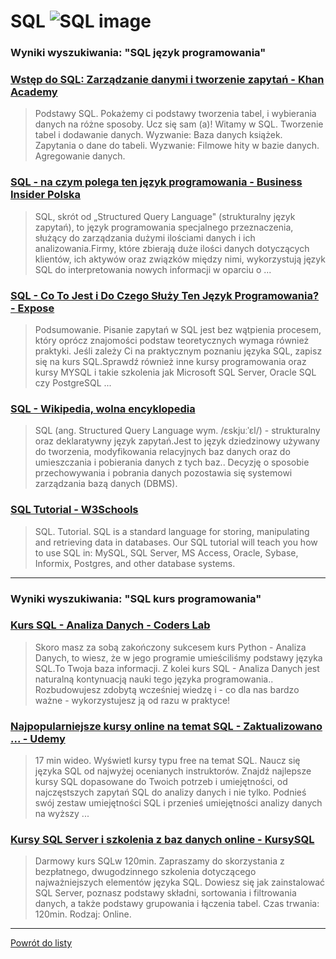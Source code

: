 # SQL ![SQL image](https://www.tiobe.com/wp-content/themes/tiobe/tiobe-index/images/SQL.png)
 
### Wyniki wyszukiwania: "SQL język programowania" 
 
### [Wstęp do SQL: Zarządzanie danymi i tworzenie zapytań - Khan Academy](https://pl.khanacademy.org/computing/computer-programming/sql) 
 
 > Podstawy SQL. Pokażemy ci podstawy tworzenia tabel, i wybierania danych na różne sposoby. Ucz się sam (a)! Witamy w SQL. Tworzenie tabel i dodawanie danych. Wyzwanie: Baza danych książek. Zapytania o dane do tabeli. Wyzwanie: Filmowe hity w bazie danych. Agregowanie danych.
 
 
 
 
### [SQL - na czym polega ten język programowania - Business Insider Polska](https://businessinsider.com.pl/technologie/nauka/sql-na-czym-polega-ten-jezyk-programowania/84hgpn8) 
 
 > SQL, skrót od „Structured Query Language" (strukturalny język zapytań), to język programowania specjalnego przeznaczenia, służący do zarządzania dużymi ilościami danych i ich analizowania.Firmy, które zbierają duże ilości danych dotyczących klientów, ich aktywów oraz związków między nimi, wykorzystują język SQL do interpretowania nowych informacji w oparciu o ...
 
 
 
 
### [SQL - Co To Jest i Do Czego Służy Ten Język Programowania? - Expose](https://expose.pl/sql-co-to-jest-i-do-czego-sluzy/) 
 
 > Podsumowanie. Pisanie zapytań w SQL jest bez wątpienia procesem, który oprócz znajomości podstaw teoretycznych wymaga również praktyki. Jeśli zależy Ci na praktycznym poznaniu języka SQL, zapisz się na kurs SQL.Sprawdź również inne kursy programowania oraz kursy MYSQL i takie szkolenia jak Microsoft SQL Server, Oracle SQL czy PostgreSQL ...
 
 
 
 
### [SQL - Wikipedia, wolna encyklopedia](https://pl.wikipedia.org/wiki/SQL) 
 
 > SQL (ang. Structured Query Language wym. /ɛskjuːˈɛl/) - strukturalny oraz deklaratywny język zapytań.Jest to język dziedzinowy używany do tworzenia, modyfikowania relacyjnych baz danych oraz do umieszczania i pobierania danych z tych baz.. Decyzję o sposobie przechowywania i pobrania danych pozostawia się systemowi zarządzania bazą danych (DBMS).
 
 
 
 
### [SQL Tutorial - W3Schools](https://www.w3schools.com/sql/) 
 
 > SQL. Tutorial. SQL is a standard language for storing, manipulating and retrieving data in databases. Our SQL tutorial will teach you how to use SQL in: MySQL, SQL Server, MS Access, Oracle, Sybase, Informix, Postgres, and other database systems.
 
 
 
 

 
---
 
### Wyniki wyszukiwania: "SQL kurs programowania" 
 
### [Kurs SQL - Analiza Danych - Coders Lab](https://coderslab.pl/pl/sql-analiza-danych) 
 
 > Skoro masz za sobą zakończony sukcesem kurs Python - Analiza Danych, to wiesz, że w jego programie umieściliśmy podstawy języka SQL.To Twoja baza informacji. Z kolei kurs SQL - Analiza Danych jest naturalną kontynuacją nauki tego języka programowania.. Rozbudowujesz zdobytą wcześniej wiedzę i - co dla nas bardzo ważne - wykorzystujesz ją od razu w praktyce!
 
 
 
 
### [Najpopularniejsze kursy online na temat SQL - Zaktualizowano ... - Udemy](https://www.udemy.com/pl/topic/sql/) 
 
 > 17 min wideo. Wyświetl kursy typu free na temat SQL. Naucz się języka SQL od najwyżej ocenianych instruktorów. Znajdź najlepsze kursy SQL dopasowane do Twoich potrzeb i umiejętności, od najczęstszych zapytań SQL do analizy danych i nie tylko. Podnieś swój zestaw umiejętności SQL i przenieś umiejętności analizy danych na wyższy ...
 
 
 
 
### [Kursy SQL Server i szkolenia z baz danych online - KursySQL](https://www.kursysql.pl/) 
 
 > Darmowy kurs SQLw 120min. Zapraszamy do skorzystania z bezpłatnego, dwugodzinnego szkolenia dotyczącego najważniejszych elementów języka SQL. Dowiesz się jak zainstalować SQL Server, poznasz podstawy składni, sortowania i filtrowania danych, a także podstawy grupowania i łączenia tabel. Czas trwania: 120min. Rodzaj: Online.
 
 
 
 

 
---
 
 [Powrót do listy](../top20.md)